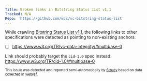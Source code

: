 ```yaml
---
Title: Broken links in Bitstring Status List v1.1
Tracked: N/A
Repo: 'https://github.com/w3c/vc-bitstring-status-list'
---
```


While crawling [Bitstring Status List v1.1](https://w3c.github.io/vc-bitstring-status-list/), the following links to other specifications were detected as pointing to non-existing anchors:
* [ ] https://www.w3.org/TR/vc-data-integrity/#multibase-0

Link should probably target the `cid-1.0` spec instead:
https://www.w3.org/TR/cid-1.0/#multibase-0

<sub>This issue was detected and reported semi-automatically by [Strudy](https://github.com/w3c/strudy/) based on data collected in [webref](https://github.com/w3c/webref/).</sub>
